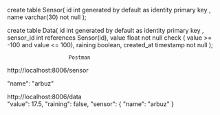 create table Sensor(
id int generated by default as identity primary key ,
name varchar(30) not null
);

create table Data(
id int generated by default as identity primary key ,
sensor_id int references Sensor(id),
value float not null check ( value >= -100 and value <= 100),
raining boolean,
created_at timestamp not null
);
	
						Postman
http://localhost:8006/sensor

"name": "arbuz"

http://localhost:8006/data        
"value": 17.5,
"raining": false,
"sensor": {
"name": "arbuz"
}
  

